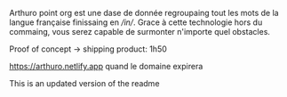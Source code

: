 Arthuro point org est une dase de donnée regroupaing tout les mots de la langue française finissaing en _/in/_. Grace à cette technologie hors du commaing, vous serez capable de surmonter n'importe quel obstacles.

Proof of concept -> shipping product: 1h50

https://arthuro.netlify.app quand le domaine expirera

This is an updated version of the readme
